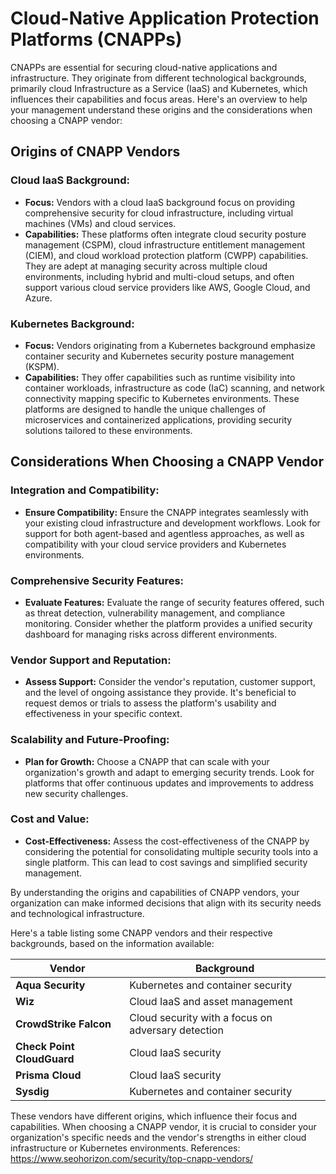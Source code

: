 # Cloud-Native Application Protection Platforms (CNAPPs)

CNAPPs are essential for securing cloud-native applications and infrastructure. They originate from different technological backgrounds, primarily cloud Infrastructure as a Service (IaaS) and Kubernetes, which influences their capabilities and focus areas. Here's an overview to help your management understand these origins and the considerations when choosing a CNAPP vendor:

## Origins of CNAPP Vendors

### Cloud IaaS Background:
- **Focus:** Vendors with a cloud IaaS background focus on providing comprehensive security for cloud infrastructure, including virtual machines (VMs) and cloud services.
- **Capabilities:** These platforms often integrate cloud security posture management (CSPM), cloud infrastructure entitlement management (CIEM), and cloud workload protection platform (CWPP) capabilities. They are adept at managing security across multiple cloud environments, including hybrid and multi-cloud setups, and often support various cloud service providers like AWS, Google Cloud, and Azure.

### Kubernetes Background:
- **Focus:** Vendors originating from a Kubernetes background emphasize container security and Kubernetes security posture management (KSPM).
- **Capabilities:** They offer capabilities such as runtime visibility into container workloads, infrastructure as code (IaC) scanning, and network connectivity mapping specific to Kubernetes environments. These platforms are designed to handle the unique challenges of microservices and containerized applications, providing security solutions tailored to these environments.

## Considerations When Choosing a CNAPP Vendor

### Integration and Compatibility:
- **Ensure Compatibility:** Ensure the CNAPP integrates seamlessly with your existing cloud infrastructure and development workflows. Look for support for both agent-based and agentless approaches, as well as compatibility with your cloud service providers and Kubernetes environments.

### Comprehensive Security Features:
- **Evaluate Features:** Evaluate the range of security features offered, such as threat detection, vulnerability management, and compliance monitoring. Consider whether the platform provides a unified security dashboard for managing risks across different environments.

### Vendor Support and Reputation:
- **Assess Support:** Consider the vendor's reputation, customer support, and the level of ongoing assistance they provide. It's beneficial to request demos or trials to assess the platform's usability and effectiveness in your specific context.

### Scalability and Future-Proofing:
- **Plan for Growth:** Choose a CNAPP that can scale with your organization's growth and adapt to emerging security trends. Look for platforms that offer continuous updates and improvements to address new security challenges.

### Cost and Value:
- **Cost-Effectiveness:** Assess the cost-effectiveness of the CNAPP by considering the potential for consolidating multiple security tools into a single platform. This can lead to cost savings and simplified security management.

By understanding the origins and capabilities of CNAPP vendors, your organization can make informed decisions that align with its security needs and technological infrastructure.


Here's a table listing some CNAPP vendors and their respective backgrounds, based on the information available:

| **Vendor**               | **Background**                                  |
|--------------------------|-------------------------------------------------|
| **Aqua Security**        | Kubernetes and container security               |
| **Wiz**                  | Cloud IaaS and asset management                 |
| **CrowdStrike Falcon**   | Cloud security with a focus on adversary detection |
| **Check Point CloudGuard** | Cloud IaaS security                           |
| **Prisma Cloud**         | Cloud IaaS security                             |
| **Sysdig**               | Kubernetes and container security               |

These vendors have different origins, which influence their focus and capabilities. When choosing a CNAPP vendor, it is crucial to consider your organization's specific needs and the vendor's strengths in either cloud infrastructure or Kubernetes environments.
References: https://www.seohorizon.com/security/top-cnapp-vendors/

